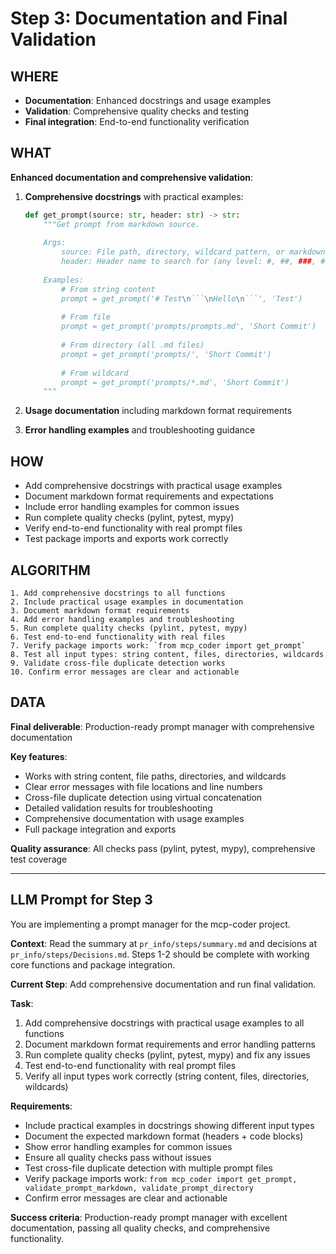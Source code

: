 # Step 3: Documentation and Final Validation

## WHERE
- **Documentation**: Enhanced docstrings and usage examples
- **Validation**: Comprehensive quality checks and testing
- **Final integration**: End-to-end functionality verification

## WHAT
**Enhanced documentation and comprehensive validation**:

1. **Comprehensive docstrings** with practical examples:
   ```python
   def get_prompt(source: str, header: str) -> str:
       """Get prompt from markdown source.
       
       Args:
           source: File path, directory, wildcard pattern, or markdown content
           header: Header name to search for (any level: #, ##, ###, ####)
           
       Examples:
           # From string content
           prompt = get_prompt('# Test\n```\nHello\n```', 'Test')
           
           # From file
           prompt = get_prompt('prompts/prompts.md', 'Short Commit')
           
           # From directory (all .md files)
           prompt = get_prompt('prompts/', 'Short Commit')
           
           # From wildcard
           prompt = get_prompt('prompts/*.md', 'Short Commit')
       """
   ```

2. **Usage documentation** including markdown format requirements
3. **Error handling examples** and troubleshooting guidance

## HOW
- Add comprehensive docstrings with practical usage examples
- Document markdown format requirements and expectations
- Include error handling examples for common issues
- Run complete quality checks (pylint, pytest, mypy)
- Verify end-to-end functionality with real prompt files
- Test package imports and exports work correctly

## ALGORITHM
```
1. Add comprehensive docstrings to all functions
2. Include practical usage examples in documentation
3. Document markdown format requirements
4. Add error handling examples and troubleshooting
5. Run complete quality checks (pylint, pytest, mypy)
6. Test end-to-end functionality with real files
7. Verify package imports work: `from mcp_coder import get_prompt`
8. Test all input types: string content, files, directories, wildcards
9. Validate cross-file duplicate detection works
10. Confirm error messages are clear and actionable
```

## DATA
**Final deliverable**: Production-ready prompt manager with comprehensive documentation

**Key features**:
- Works with string content, file paths, directories, and wildcards
- Clear error messages with file locations and line numbers
- Cross-file duplicate detection using virtual concatenation
- Detailed validation results for troubleshooting
- Comprehensive documentation with usage examples
- Full package integration and exports

**Quality assurance**: All checks pass (pylint, pytest, mypy), comprehensive test coverage

---

## LLM Prompt for Step 3

You are implementing a prompt manager for the mcp-coder project.

**Context**: Read the summary at `pr_info/steps/summary.md` and decisions at `pr_info/steps/Decisions.md`. Steps 1-2 should be complete with working core functions and package integration.

**Current Step**: Add comprehensive documentation and run final validation.

**Task**: 
1. Add comprehensive docstrings with practical usage examples to all functions
2. Document markdown format requirements and error handling patterns
3. Run complete quality checks (pylint, pytest, mypy) and fix any issues
4. Test end-to-end functionality with real prompt files
5. Verify all input types work correctly (string content, files, directories, wildcards)

**Requirements**:
- Include practical examples in docstrings showing different input types
- Document the expected markdown format (headers + code blocks)
- Show error handling examples for common issues
- Ensure all quality checks pass without issues
- Test cross-file duplicate detection with multiple prompt files
- Verify package imports work: `from mcp_coder import get_prompt, validate_prompt_markdown, validate_prompt_directory`
- Confirm error messages are clear and actionable

**Success criteria**: Production-ready prompt manager with excellent documentation, passing all quality checks, and comprehensive functionality.
